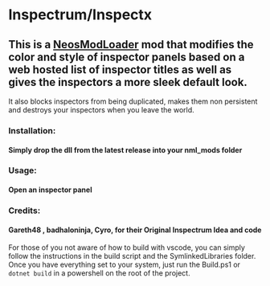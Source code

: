 # Inspectrum/Inspectx

## This is a [NeosModLoader](https://github.com/zkxs/NeosModLoader) mod that modifies the color and style of inspector panels based on a web hosted list of inspector titles as well as gives the inspectors a more sleek default look.
It also blocks inspectors from being duplicated, makes them non persistent and destroys your inspectors when you leave the world.

### Installation: 
#### Simply drop the dll from the latest release into your nml_mods folder


### Usage:
#### Open an inspector panel


### Credits:
#### Gareth48 , badhaloninja, Cyro, for their Original Inspectrum Idea and code

For those of you not aware of how to build with vscode, you can simply follow the instructions in the build script and the SymlinkedLibraries folder.
Once you have everything set to your system, just run the Build.ps1 or `dotnet build` in a powershell on the root of the project.
